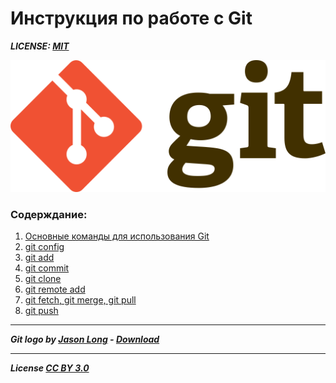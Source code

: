 # Инструкция по работе с Git


***LICENSE: [MIT](license.md)***

![git-logo](/assets/GIT_LOGO.png)


### Содерждание:
1. [Основные команды для использования Git](/MainCommands.md)
2. [git config](/git%20config.md)
3. [git add](/git%20add.md)
4. [git commit](/git%20commit.md)
5. [git clone](/git%20clone.md)
6. [git remote add](/git%20remote%20add.md)
7. [git fetch, git merge, git pull](/git%20fetch%2Cgit%20merge%2C%20git%20pull.md)
8. [git push](/git%20push.md)


---



***Git logo by [Jason Long](https://twitter.com/jasonlong) - [Download](http://git-scm.com/downloads/logos)***

---

***License [CC BY 3.0](https://creativecommons.org/licenses/by/3.0/)***